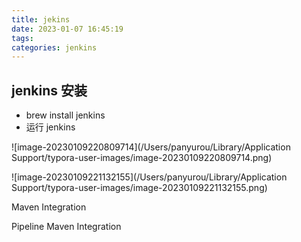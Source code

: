 ```yaml
---
title: jekins
date: 2023-01-07 16:45:19
tags:
categories: jenkins
---
```








## jenkins 安装

-  brew install jenkins
- 运行 jenkins



![image-20230109220809714](/Users/panyurou/Library/Application Support/typora-user-images/image-20230109220809714.png)

![image-20230109221132155](/Users/panyurou/Library/Application Support/typora-user-images/image-20230109221132155.png)

Maven Integration

Pipeline Maven Integration

